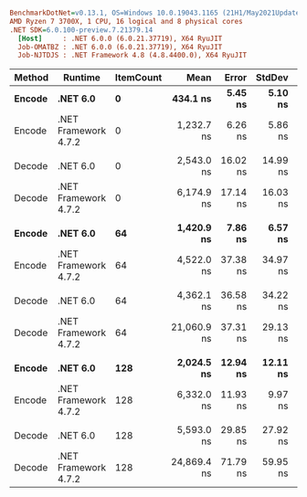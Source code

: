 ``` ini

BenchmarkDotNet=v0.13.1, OS=Windows 10.0.19043.1165 (21H1/May2021Update)
AMD Ryzen 7 3700X, 1 CPU, 16 logical and 8 physical cores
.NET SDK=6.0.100-preview.7.21379.14
  [Host]     : .NET 6.0.0 (6.0.21.37719), X64 RyuJIT
  Job-OMATBZ : .NET 6.0.0 (6.0.21.37719), X64 RyuJIT
  Job-NJTDJS : .NET Framework 4.8 (4.8.4400.0), X64 RyuJIT


```
| Method |              Runtime | ItemCount |        Mean |    Error |   StdDev |        Ratio | RatioSD | Allocated |
|------- |--------------------- |---------- |------------:|---------:|---------:|-------------:|--------:|----------:|
| **Encode** |             **.NET 6.0** |         **0** |    **434.1 ns** |  **5.45 ns** |  **5.10 ns** | **2.84x faster** |   **0.04x** |      **40 B** |
| Encode | .NET Framework 4.7.2 |         0 |  1,232.7 ns |  6.26 ns |  5.86 ns |     baseline |         |      40 B |
|        |                      |           |             |          |          |              |         |           |
| Decode |             .NET 6.0 |         0 |  2,543.0 ns | 16.02 ns | 14.99 ns | 2.43x faster |   0.02x |     560 B |
| Decode | .NET Framework 4.7.2 |         0 |  6,174.9 ns | 17.14 ns | 16.03 ns |     baseline |         |     562 B |
|        |                      |           |             |          |          |              |         |           |
| **Encode** |             **.NET 6.0** |        **64** |  **1,420.9 ns** |  **7.86 ns** |  **6.57 ns** | **3.19x faster** |   **0.03x** |      **40 B** |
| Encode | .NET Framework 4.7.2 |        64 |  4,522.0 ns | 37.38 ns | 34.97 ns |     baseline |         |      40 B |
|        |                      |           |             |          |          |              |         |           |
| Decode |             .NET 6.0 |        64 |  4,362.1 ns | 36.58 ns | 34.22 ns | 4.82x faster |   0.04x |   7,248 B |
| Decode | .NET Framework 4.7.2 |        64 | 21,060.9 ns | 37.31 ns | 29.13 ns |     baseline |         |   7,269 B |
|        |                      |           |             |          |          |              |         |           |
| **Encode** |             **.NET 6.0** |       **128** |  **2,024.5 ns** | **12.94 ns** | **12.11 ns** | **3.12x faster** |   **0.02x** |      **40 B** |
| Encode | .NET Framework 4.7.2 |       128 |  6,332.0 ns | 11.93 ns |  9.97 ns |     baseline |         |      40 B |
|        |                      |           |             |          |          |              |         |           |
| Decode |             .NET 6.0 |       128 |  5,593.0 ns | 29.85 ns | 27.92 ns | 4.45x faster |   0.03x |   9,112 B |
| Decode | .NET Framework 4.7.2 |       128 | 24,869.4 ns | 71.79 ns | 59.95 ns |     baseline |         |   9,139 B |
